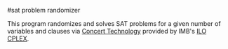 #sat problem randomizer

This program randomizes and solves SAT problems for a given number of variables and clauses via [Concert Technology](https://www.tu-chemnitz.de/mathematik/discrete/manuals/cplex/doc/getstart/html/ilocplex.html) provided by IMB's [ILO CPLEX](http://www-01.ibm.com/software/commerce/optimization/cplex-optimizer/).


